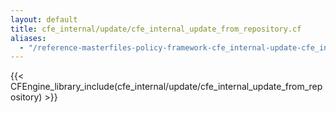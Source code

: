 ```yaml
---
layout: default
title: cfe_internal/update/cfe_internal_update_from_repository.cf
aliases:
  - "/reference-masterfiles-policy-framework-cfe_internal-update-cfe_internal_update_from_repository.html"
---
```


{{< CFEngine_library_include(cfe_internal/update/cfe_internal_update_from_repository) >}}
